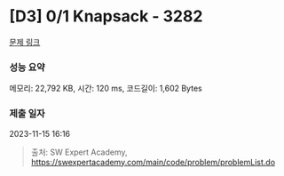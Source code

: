 # [D3] 0/1 Knapsack - 3282 

[문제 링크](https://swexpertacademy.com/main/code/problem/problemDetail.do?contestProbId=AWBJAVpqrzQDFAWr) 

### 성능 요약

메모리: 22,792 KB, 시간: 120 ms, 코드길이: 1,602 Bytes

### 제출 일자

2023-11-15 16:16



> 출처: SW Expert Academy, https://swexpertacademy.com/main/code/problem/problemList.do